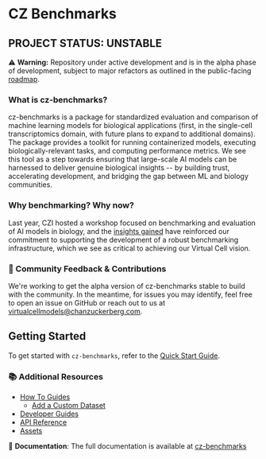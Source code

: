 # CZ Benchmarks

## PROJECT STATUS: UNSTABLE

⚠️ **Warning:** Repository under active development and is in the alpha phase of development, subject to major refactors as outlined in the public-facing [roadmap](https://chanzuckerberg.github.io/cz-benchmarks/roadmap.html).

### What is cz-benchmarks?
cz-benchmarks is a package for standardized evaluation and comparison of machine learning models for biological applications (first, in the single-cell transcriptomics domain, with future plans to expand to additional domains). The package provides a toolkit for running containerized models, executing biologically-relevant tasks, and computing performance metrics. We see this tool as a step towards ensuring that large-scale AI models can be harnessed to deliver genuine biological insights -- by building trust, accelerating development, and bridging the gap between ML and biology communities.

### Why benchmarking? Why now?
Last year, CZI hosted a workshop focused on benchmarking and evaluation of AI models in biology, and the [insights gained](https://virtualcellmodels.cziscience.com/micro-pub/benchmarking-workshop) have reinforced our commitment to supporting the development of a robust benchmarking infrastructure, which we see as critical to achieving our Virtual Cell vision.

### 💬 Community Feedback & Contributions
We're working to get the alpha version of cz-benchmarks stable to build with the community. In the meantime, for issues you may identify, feel free to open an issue on GitHub or reach out to us at [virtualcellmodels@chanzuckerberg.com](mailto:virtualcellmodels@chanzuckerberg.com).

## Getting Started

To get started with `cz-benchmarks`, refer to the [Quick Start Guide](https://chanzuckerberg.github.io/cz-benchmarks/quick_start.html).


### 📚 Additional Resources

- [How To Guides](https://chanzuckerberg.github.io/cz-benchmarks/how_to_guides/index.html)
    - [Add a Custom Dataset](https://chanzuckerberg.github.io/cz-benchmarks/how_to_guides/add_custom_dataset.html)
- [Developer Guides](https://chanzuckerberg.github.io/cz-benchmarks/developer_guides/index.html)
- [API Reference](https://chanzuckerberg.github.io/cz-benchmarks/api_reference.html)
- [Assets](https://chanzuckerberg.github.io/cz-benchmarks/assets.html)

📖 **Documentation**: The full documentation is available at [cz-benchmarks](https://chanzuckerberg.github.io/cz-benchmarks/)